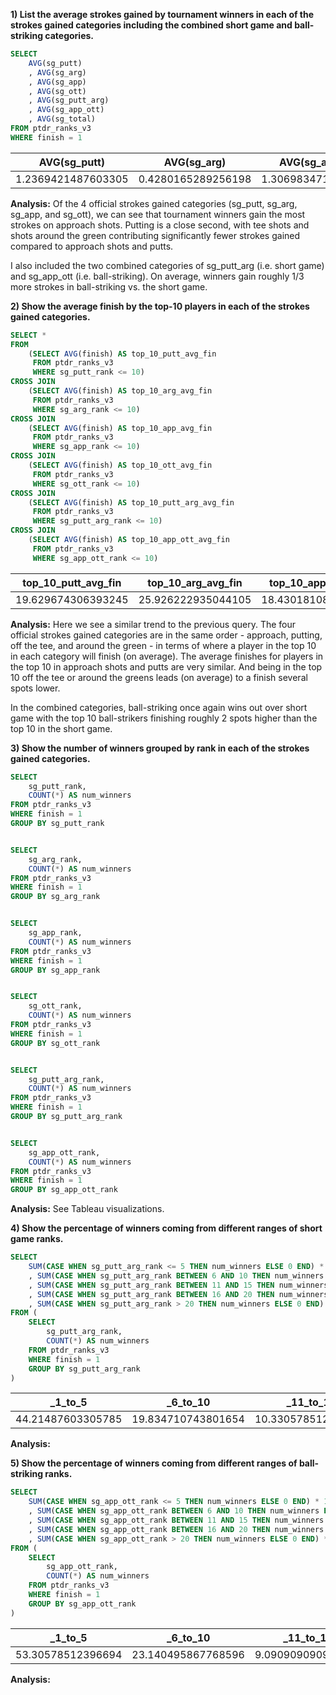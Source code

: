 **1) List the average strokes gained by tournament winners in each of the strokes gained 
categories including the combined short game and ball-striking categories.**

```sql
SELECT 
	AVG(sg_putt)
	, AVG(sg_arg)
	, AVG(sg_app)
	, AVG(sg_ott)
	, AVG(sg_putt_arg)
	, AVG(sg_app_ott)
	, AVG(sg_total)
FROM ptdr_ranks_v3
WHERE finish = 1
```

| AVG(sg_putt) | AVG(sg_arg) | AVG(sg_app) | AVG(sg_ott) | AVG(sg_putt_arg) | AVG(sg_app_ott) | AVG(sg_total) |
| ------------ | ----------- | ----------- | ----------- | ---------------- | --------------- | ------------- |
| 1.2369421487603305 | 0.4280165289256198 | 1.30698347107438 | 0.6847933884297516 | 1.6649586776859508 | 1.9917768595041316 | 3.6397107438016527 |

**Analysis:** Of the 4 official strokes gained categories (sg_putt, sg_arg, sg_app, and sg_ott), we can see that tournament 
winners gain the most strokes on approach shots.  Putting is a close second, with tee shots and shots around the green 
contributing significantly fewer strokes gained compared to approach shots and putts.

I also included the two combined categories of sg_putt_arg (i.e. short game) and sg_app_ott (i.e. ball-striking).  On average,
winners gain roughly 1/3 more strokes in ball-striking vs. the short game.


**2) Show the average finish by the top-10 players in each of the strokes gained categories.**

```sql
SELECT * 
FROM 
	(SELECT AVG(finish) AS top_10_putt_avg_fin
	 FROM ptdr_ranks_v3
	 WHERE sg_putt_rank <= 10)
CROSS JOIN
	(SELECT AVG(finish) AS top_10_arg_avg_fin
	 FROM ptdr_ranks_v3
	 WHERE sg_arg_rank <= 10) 
CROSS JOIN 
	(SELECT AVG(finish) AS top_10_app_avg_fin
	 FROM ptdr_ranks_v3
	 WHERE sg_app_rank <= 10)
CROSS JOIN 
	(SELECT AVG(finish) AS top_10_ott_avg_fin
 	 FROM ptdr_ranks_v3
	 WHERE sg_ott_rank <= 10)
CROSS JOIN 
	(SELECT AVG(finish) AS top_10_putt_arg_avg_fin
 	 FROM ptdr_ranks_v3
	 WHERE sg_putt_arg_rank <= 10)
CROSS JOIN 
	(SELECT AVG(finish) AS top_10_app_ott_avg_fin
 	 FROM ptdr_ranks_v3
	 WHERE sg_app_ott_rank <= 10)
```

| top_10_putt_avg_fin | top_10_arg_avg_fin | top_10_app_avg_fin | top_10_ott_avg_fin | top_10_putt_arg_avg_fin | top_10_app_ott_avg_fin |
| ------------------- | ------------------ | ------------------ | ------------------ | ----------------------- | ---------------------- |
| 19.629674306393245  | 25.926222935044105 | 18.430181086519112 | 22.810897435897434 | 16.69935170178282       | 14.814245244840146     | 

**Analysis:** Here we see a similar trend to the previous query.  The four official strokes gained categories are in the same order - 
approach, putting, off the tee, and around the green - in terms of where a player in the top 10 in each category will finish (on average).  The 
average finishes for players in the top 10 in approach shots and putts are very similar.  And being in the top 10 off the tee or around the greens 
leads (on average) to a finish several spots lower.

In the combined categories, ball-striking once again wins out over short game with the top 10 ball-strikers finishing roughly 2 spots higher
than the top 10 in the short game.


**3) Show the number of winners grouped by rank in each of the strokes gained categories.**
```sql
SELECT 
	sg_putt_rank, 
	COUNT(*) AS num_winners
FROM ptdr_ranks_v3
WHERE finish = 1
GROUP BY sg_putt_rank


SELECT 
	sg_arg_rank, 
	COUNT(*) AS num_winners
FROM ptdr_ranks_v3
WHERE finish = 1
GROUP BY sg_arg_rank


SELECT 
	sg_app_rank, 
	COUNT(*) AS num_winners
FROM ptdr_ranks_v3
WHERE finish = 1
GROUP BY sg_app_rank


SELECT 
	sg_ott_rank, 
	COUNT(*) AS num_winners
FROM ptdr_ranks_v3
WHERE finish = 1
GROUP BY sg_ott_rank


SELECT 
	sg_putt_arg_rank, 
	COUNT(*) AS num_winners
FROM ptdr_ranks_v3
WHERE finish = 1
GROUP BY sg_putt_arg_rank


SELECT 
	sg_app_ott_rank, 
	COUNT(*) AS num_winners
FROM ptdr_ranks_v3
WHERE finish = 1
GROUP BY sg_app_ott_rank
```

**Analysis:** See Tableau visualizations.


**4) Show the percentage of winners coming from different ranges of short game ranks.**
```sql
SELECT 
	SUM(CASE WHEN sg_putt_arg_rank <= 5 THEN num_winners ELSE 0 END) * 100.00 / SUM(num_winners) AS _1_to_5
	, SUM(CASE WHEN sg_putt_arg_rank BETWEEN 6 AND 10 THEN num_winners ELSE 0 END) * 100.00 / SUM(num_winners) AS _6_to_10
	, SUM(CASE WHEN sg_putt_arg_rank BETWEEN 11 AND 15 THEN num_winners ELSE 0 END) * 100.00 / SUM(num_winners) AS _11_to_15
	, SUM(CASE WHEN sg_putt_arg_rank BETWEEN 16 AND 20 THEN num_winners ELSE 0 END) * 100.00 / SUM(num_winners) AS _16_to_20
	, SUM(CASE WHEN sg_putt_arg_rank > 20 THEN num_winners ELSE 0 END) * 100.00 / SUM(num_winners) AS _20_plus
FROM (
	SELECT 
		sg_putt_arg_rank, 
		COUNT(*) AS num_winners
	FROM ptdr_ranks_v3
	WHERE finish = 1
	GROUP BY sg_putt_arg_rank
)
```

| _1_to_5 | _6_to_10 | _11_to_15 | _16_to_20 | _20_plus |
| ------- | -------- | --------- | --------- | -------- |
|44.21487603305785 | 19.834710743801654 | 10.330578512396695 | 10.330578512396695 | 15.289256198347108 |

**Analysis:**


**5) Show the percentage of winners coming from different ranges of ball-striking ranks.**
```sql
SELECT 
	SUM(CASE WHEN sg_app_ott_rank <= 5 THEN num_winners ELSE 0 END) * 100.00 / SUM(num_winners) AS _1_to_5
	, SUM(CASE WHEN sg_app_ott_rank BETWEEN 6 AND 10 THEN num_winners ELSE 0 END) * 100.00 / SUM(num_winners) AS _6_to_10
	, SUM(CASE WHEN sg_app_ott_rank BETWEEN 11 AND 15 THEN num_winners ELSE 0 END) * 100.00 / SUM(num_winners) AS _11_to_15
	, SUM(CASE WHEN sg_app_ott_rank BETWEEN 16 AND 20 THEN num_winners ELSE 0 END) * 100.00 / SUM(num_winners) AS _16_to_20
	, SUM(CASE WHEN sg_app_ott_rank > 20 THEN num_winners ELSE 0 END) * 100.00 / SUM(num_winners) AS _20_plus
FROM (
	SELECT 
		sg_app_ott_rank, 
		COUNT(*) AS num_winners
	FROM ptdr_ranks_v3
	WHERE finish = 1
	GROUP BY sg_app_ott_rank
)
```

| _1_to_5 | _6_to_10 | _11_to_15 | _16_to_20 | _20_plus |
| ------- | -------- | --------- | --------- | -------- |
| 53.30578512396694 | 23.140495867768596 | 9.090909090909092 | 4.545454545454546 | 9.917355371900827 |

**Analysis:**

